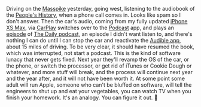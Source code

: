 Driving on the <a href="https://en.wikipedia.org/wiki/Massachusetts_Turnpike">Masspike</a> yesterday, going west, listening to the audiobook of the <a href="https://en.wikipedia.org/wiki/A_People%27s_History_of_the_United_States">People's History</a>, when a phone call comes in. Looks like spam so I don't answer. Then the car's audio, coming from my fully updated  <a href="https://www.apple.com/shop/product/FT5A2LL/A/refurbished-iphone-xs-max-64gb-silver-unlocked">iPhone XS Max</a>, via <a href="https://www.apple.com/ios/carplay/">CarPlay</a> switches over to the <a href="https://apps.apple.com/us/app/apple-podcasts/id525463029">Podcast</a> app, and plays an <a href="https://www.nytimes.com/2020/06/22/podcasts/the-daily/facebook-twitter-black-lives-matter-trump.html">episode</a> of <a href="https://www.nytimes.com/column/the-daily">The Daily podcast</a>, an episode I didn't want listen to, and there's nothing I can do until I can stop the car and reactivate the <a href="https://www.audible.com/ep/apple">Audible app</a>, about 15 miles of driving. To be very clear, it should have resumed the book, which was interrupted, not start a podcast. This is the kind of software lunacy that never gets fixed. Next year they'll revamp the OS of the car, or the phone, or switch the processor, or get rid of iTunes or Cookie Dough or whatever, and more stuff will break, and the process will continue next year and the year after, and it will not have been worth it. At some point some adult will run Apple, someone who can't be bluffed on software, will tell the engineers to shut up and eat your vegetables, you can watch TV when you finish your homework. It's an analogy. You can figure it out. :rocket:
